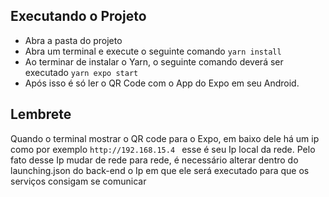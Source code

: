 ## Executando o Projeto

* Abra a pasta do projeto
* Abra um terminal e execute o seguinte comando ```yarn install```
* Ao terminar de instalar o Yarn, o seguinte comando deverá ser executado ```yarn expo start```
* Após isso é só ler o QR Code com o App do Expo em seu Android.

## Lembrete
Quando o terminal mostrar o QR code para o Expo, em baixo dele há um ip como por exemplo ```http://192.168.15.4 ``` esse é seu Ip local da rede.
Pelo fato desse Ip mudar de rede para rede, é necessário alterar dentro do launching.json do back-end o Ip em que ele será executado para que os serviços consigam se comunicar
